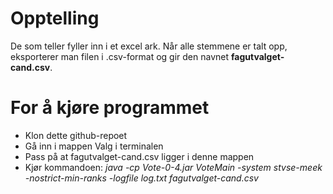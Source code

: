 # Opptelling

De som teller fyller inn i et excel ark. Når alle stemmene er talt opp, eksporterer man filen i .csv-format og gir den navnet **fagutvalget-cand.csv**.


# For å kjøre programmet

* Klon dette github-repoet
* Gå inn i mappen Valg i terminalen
* Pass på at fagutvalget-cand.csv ligger i denne mappen
* Kjør kommandoen: *java -cp Vote-0-4.jar VoteMain -system stvse-meek -nostrict-min-ranks -logfile log.txt fagutvalget-cand.csv*
